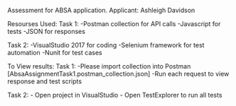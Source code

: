 Assessment for ABSA application.
Applicant:
  Ashleigh Davidson

Resourses Used:
  Task 1:
    -Postman collection for API calls
    -Javascript for tests
    -JSON for responses
    
  Task 2:
    -VisualStudio 2017 for coding
    -Selenium framework for test automation
    -Nunit for test cases
 
To View results:
  Task 1:
    -Please import collection into Postman [AbsaAssignmentTask1.postman_collection.json]
    -Run each request to view response and test scripts
   
  Task 2:
    - Open project in VisualStudio
	- Open TestExplorer to run all tests

